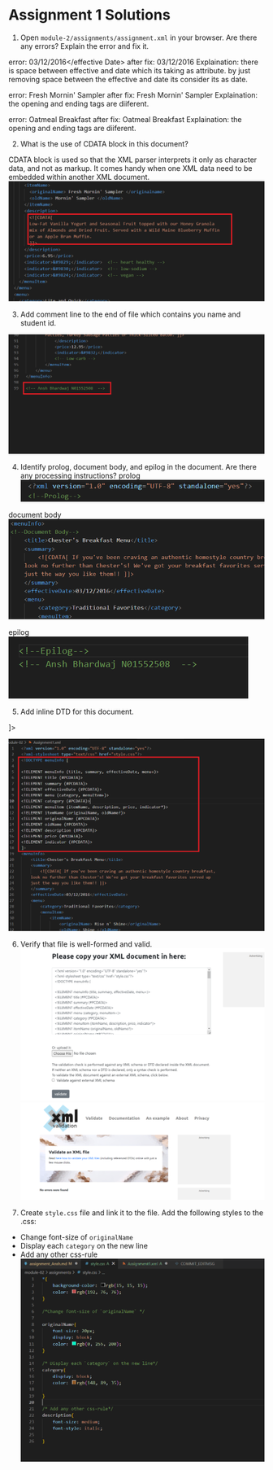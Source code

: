 # Assignment 1 Solutions 

1. Open `module-2/assignments/assignment.xml` in your browser. Are there any errors? Explain the error and fix it.

error: <effective Date>03/12/2016</effective Date>
after fix: <effectiveDate>03/12/2016</effectiveDate>
Explaination: there is space between effective and date which its taking as attribute. by just removing space between the effective and date its consider its as date.


error: <originalName> Fresh Mornin' Sampler </originalname>
after fix: <originalName> Fresh Mornin' Sampler </originalName>
Explaination: the opening and ending tags are diiferent.

error: <name> Oatmeal Breakfast </originalName>
after fix: <originalName> Oatmeal Breakfast </originalName>
Explaination: the opening and ending tags are diiferent.


2. What is the use of CDATA block in this document?

CDATA block is used so that the XML parser interprets it only as character data, and not as markup. It comes handy when one XML data need to be embedded within another XML document.
![image info](../images/cddata.png)


3. Add comment line to the end of file which contains you name and student id.
<!-- Ansh Bhardwaj N01552508  -->
![image info](../images/comment.png)



4. Identify prolog, document body, and epilog in the document. Are there any processing instructions?
prolog
![image info](../images/prolog.png)

document body
![image info](../images/document%20body.png)

epilog
![image info](../images/epilog.png)


5. Add inline DTD for this document.
<!ELEMENT menuInfo (title, summary, effectiveDate, menu+)>
<!ELEMENT title (#PCDATA)>
<!ELEMENT summary (#PCDATA)>
<!ELEMENT effectiveDate (#PCDATA)>
<!ELEMENT menu (category, menuItem+)>
<!ELEMENT category (#PCDATA)>
<!ELEMENT menuItem (itemName, description, price, indicator*)>
<!ELEMENT itemName (originalName, oldName?)>
<!ELEMENT originalName (#PCDATA)>
<!ELEMENT oldName (#PCDATA)>
<!ELEMENT description (#PCDATA)>
<!ELEMENT price (#PCDATA)>
<!ELEMENT indicator (#PCDATA)>
]>

![image info](../images/DTD.png)


6. Verify that file is well-formed and valid.
![image info](../images/valid1.png)
![image info](../images/valid2.png)


7. Create `style.css` file and link it to the file. Add the following styles to the .css:

- Change font-size of `originalName`
- Display each `category` on the new line
- Add any other css-rule
![image info](../images/css.png)
